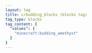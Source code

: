 ```yaml
---
layout: tag
title: c/budding_blocks (blocks tag)
tag_type: blocks
tag_content: {
  "values": [
    "minecraft:budding_amethyst"
  ]
}
---
```


